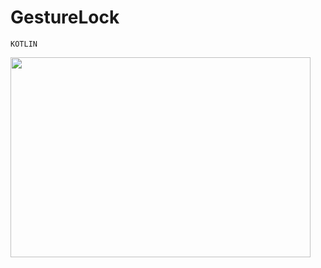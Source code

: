 # GestureLock

`KOTLIN`

<img width="480" height="320" src="https://raw.githubusercontent.com/LuckyCattZW/GestureLock/master/gif/demo.gif" />

